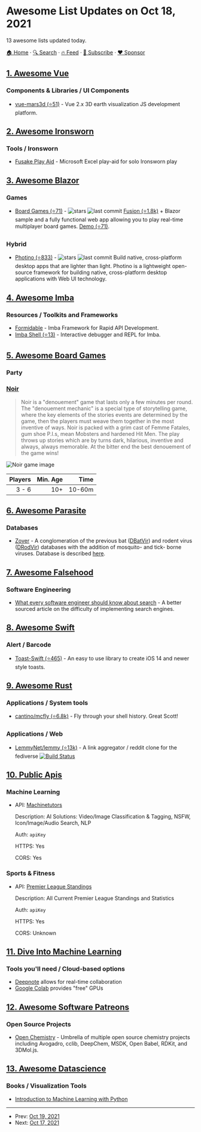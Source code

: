 # Awesome List Updates on Oct 18, 2021

13 awesome lists updated today.

[🏠 Home](/README.md) · [🔍 Search](https://www.trackawesomelist.com/search/) · [🔥 Feed](https://www.trackawesomelist.com/rss.xml) · [📮 Subscribe](https://trackawesomelist.us17.list-manage.com/subscribe?u=d2f0117aa829c83a63ec63c2f&id=36a103854c) · [❤️  Sponsor](https://github.com/sponsors/theowenyoung)



## [1. Awesome Vue](/content/vuejs/awesome-vue/README.md)

### Components & Libraries / UI Components

*   [vue-mars3d (⭐51)](https://github.com/marsgis/mars3d-vue-template) - Vue 2.x 3D earth visualization JS development platform.

## [2. Awesome Ironsworn](/content/Billiam/awesome-ironsworn/README.md)

### Tools / Ironsworn

*   [Fusake Play Aid](https://docs.google.com/document/d/191sfXfcrxars0CXgLNN54eCoQRsuPmyd5Qe-IS5Vlhg/view) - Microsoft Excel play-aid for solo Ironsworn play

## [3. Awesome Blazor](/content/AdrienTorris/awesome-blazor/README.md)

### Games

*   [Board Games (⭐71)](https://github.com/alexyakunin/BoardGames) - ![stars](https://img.shields.io/github/stars/alexyakunin/BoardGames?style=flat-square\&cacheSeconds=604800) ![last commit](https://img.shields.io/github/last-commit/alexyakunin/BoardGames?style=flat-square\&cacheSeconds=86400) [Fusion (⭐1.8k)](https://github.com/servicetitan/Stl.Fusion) + Blazor sample and a fully functional web app allowing you to play real-time multiplayer board games. [Demo (⭐71)](https://github.com/alexyakunin/BoardGames).

### Hybrid

*   [Photino (⭐833)](https://github.com/tryphotino/photino.NET) - ![stars](https://img.shields.io/github/stars/tryphotino/photino.NET?style=flat-square\&cacheSeconds=604800\&logo=microsoft) ![last commit](https://img.shields.io/github/last-commit/tryphotino/photino.NET?style=flat-square\&cacheSeconds=86400) Build native, cross-platform desktop apps that are lighter than light. Photino is a lightweight open-source framework for building native, cross-platform desktop applications with Web UI technology.

## [4. Awesome Imba](/content/koolamusic/awesome-imba/README.md)

### Resources / Toolkits and Frameworks

*   [Formidable](https://www.formidablejs.org/) - Imba Framework for Rapid API Development.
*   [Imba Shell (⭐13)](https://github.com/donaldp/imba-shell) - Interactive debugger and REPL for Imba.

## [5. Awesome Board Games](/content/edm00se/awesome-board-games/README.md)

### Party

### [Noir](https://boardgamegeek.com/boardgame/242483/noir)

> Noir is a "denouement" game that lasts only a few minutes per round. The "denouement mechanic" is a special type of storytelling game, where the key elements of the stories events are determined by the game, then the players must weave them together in the most inventive of ways.
> Noir is packed with a grim cast of Femme Fatales, gum shoe P.I.s, mean Mobsters and hardened Hit Men. The play throws up stories which are by turns dark, hilarious, inventive and always, always memorable.
> At the bitter end the best denouement of the game wins!

![Noir game image](https://cf.geekdo-images.com/4gaw7uVUCijAZa5bnZP84Q__itemrep/img/iymr5JN2rzqoDvm7soJFk0IvquI=/fit-in/246x300/filters:strip_icc\(\)/pic3941376.png)

| Players | Min. Age |   Time |
| ------: | -------: | -----: |
|   3 - 6 |      10+ | 10-60m |

## [6. Awesome Parasite](/content/ecohealthalliance/awesome-parasite/README.md)

### Databases

*   [Zover](http://www.mgc.ac.cn/cgi-bin/ZOVER/main.cgi) - A conglomeration of the previous bat ([DBatVir](https://github.com/ecohealthalliance/awesome-parasite/blob/master/README.md/www.mgc.ac.cn/DBatVir)) and rodent virus ([DRodVir](http://www.mgc.ac.cn/DRodVir/)) databases with the addition of mosquito- and tick- borne viruses. Database is described [here](https://academic.oup.com/nar/advance-article/doi/10.1093/nar/gkab862/6389491?login=true).

## [7. Awesome Falsehood](/content/kdeldycke/awesome-falsehood/README.md)

### Software Engineering

*   [What every software engineer should know about search](https://scribe.rip/p/what-every-software-engineer-should-know-about-search-27d1df99f80d) - A better sourced article on the difficulty of implementing search engines.

## [8. Awesome Swift](/content/matteocrippa/awesome-swift/README.md)

### Alert / Barcode

*   [Toast-Swift (⭐465)](https://github.com/BastiaanJansen/Toast-Swift) - An easy to use library to create iOS 14 and newer style toasts.

## [9. Awesome Rust](/content/rust-unofficial/awesome-rust/README.md)

### Applications / System tools

*   [cantino/mcfly (⭐6.8k)](https://github.com/cantino/mcfly) - Fly through your shell history. Great Scott!

### Applications / Web

*   [LemmyNet/lemmy (⭐13k)](https://github.com/LemmyNet/lemmy) - A link aggregator / reddit clone for the fediverse [![Build Status](https://cloud.drone.io/api/badges/LemmyNet/lemmy/status.svg)](https://cloud.drone.io/LemmyNet/lemmy)

## [10. Public Apis](/content/public-apis/public-apis/README.md)

### Machine Learning

- API: [Machinetutors](https://www.machinetutors.com/portfolio/MT_api.html)

  Description: AI Solutions: Video/Image Classification & Tagging, NSFW, Icon/Image/Audio Search, NLP

  Auth: `apiKey`

  HTTPS: Yes

  CORS: Yes



### Sports & Fitness

- API: [Premier League Standings ](https://rapidapi.com/heisenbug/api/premier-league-live-scores/)

  Description: All Current Premier League Standings and Statistics

  Auth: `apiKey`

  HTTPS: Yes

  CORS: Unknown



## [11. Dive Into Machine Learning](/content/dive-into-machine-learning/dive-into-machine-learning/README.md)

### Tools you'll need / Cloud-based options

*   [Deepnote](https://deepnote.com/) allows for real-time collaboration
*   [Google Colab](https://colab.research.google.com/) provides "free" GPUs

## [12. Awesome Software Patreons](/content/uraimo/awesome-software-patreons/README.md)

### Open Source Projects

*   [Open Chemistry](https://opencollective.com/open-chemistry) - Umbrella of multiple open source chemistry projects including Avogadro, cclib, DeepChem, MSDK, Open Babel, RDKit, and 3DMol.js.

## [13. Awesome Datascience](/content/academic/awesome-datascience/README.md)

### Books / Visualization Tools

*   [Introduction to Machine Learning with Python](https://www.oreilly.com/library/view/introduction-to-machine/9781449369880/)

---

- Prev: [Oct 19, 2021](/content/2021/10/19/README.md)
- Next: [Oct 17, 2021](/content/2021/10/17/README.md)